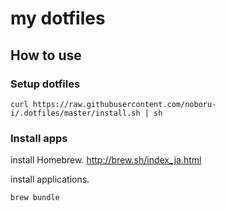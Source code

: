 # my dotfiles

## How to use

### Setup dotfiles

```
curl https://raw.githubusercontent.com/noboru-i/.dotfiles/master/install.sh | sh
```

### Install apps

install Homebrew.
http://brew.sh/index_ja.html

install applications.

```
brew bundle
```
